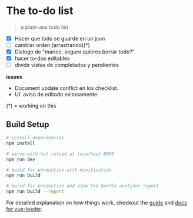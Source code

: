 # The to-do list
> a plain-ass todo list

- [x] Hacer que todo se guarde en un json
- [ ] cambiar orden (arrastrando)(*)
- [x] Dialogo de "marico, seguro quieres borrar todo?"
- [x] hacer to-dos editables
- [ ] dividir vistas de completados y pendientes

**issues**
- Document update conflict en los checklist.
- UI: aviso de editado exitosamente.

(*) = working on this

## Build Setup

``` bash
# install dependencies
npm install

# serve with hot reload at localhost:8080
npm run dev

# build for production with minification
npm run build

# build for production and view the bundle analyzer report
npm run build --report
```

For detailed explanation on how things work, checkout the [guide](http://vuejs-templates.github.io/webpack/) and [docs for vue-loader](http://vuejs.github.io/vue-loader).
